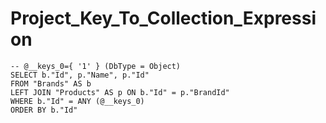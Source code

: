 # Project_Key_To_Collection_Expression

```text
-- @__keys_0={ '1' } (DbType = Object)
SELECT b."Id", p."Name", p."Id"
FROM "Brands" AS b
LEFT JOIN "Products" AS p ON b."Id" = p."BrandId"
WHERE b."Id" = ANY (@__keys_0)
ORDER BY b."Id"
```
